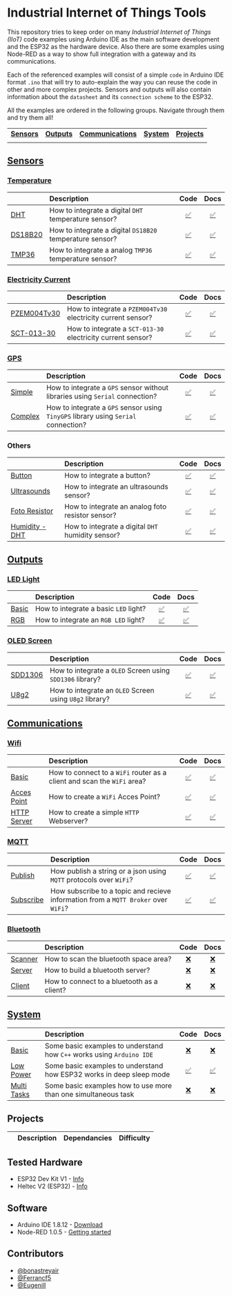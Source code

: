 # Industrial Internet of Things Tools
This repository tries to keep order on many _Industrial Internet of Things (IIoT)_ code examples using Arduino IDE as the main software development and the ESP32 as the hardware device. Also there are some examples using Node-RED as a way to show full integration with a gateway and its communications.

Each of the referenced examples will consist of a simple `code` in Arduino IDE format `.ino` that will try to auto-explain the way you can reuse the code in other and more complex projects. Sensors and outputs will also contain information about the `datasheet` and its `connection scheme` to the ESP32.

All the examples are ordered in the following groups. Navigate through them and try them all!

| | | | | |
|-|-|-|-|-|
|[**Sensors**](#sensors) |[**Outputs**](#outputs) |[**Communications**](#communications) |[**System**](#system) |[**Projects**](projects)|
| | | | | |

## [Sensors](/sensors)
### [Temperature](/sensors/temperature)
| | Description | Code | Docs |
|-|:------------|:----:|:----:|
|[DHT](/sensors/temperature/DHT) |How to integrate a digital `DHT` temperature sensor? |[:white_check_mark:](/sensors/temperature/DHT/DHT.ino)|[:white_check_mark:](/sensors/temperature/README.md)|
|[DS18B20](/sensors/temperature/DS18B20) |How to integrate a digital `DS18B20` temperature sensor? |[:white_check_mark:](/sensors/temperature/DS18B20/DS18B20.ino)|[:white_check_mark:](/sensors/temperature/README.md)|
|[TMP36](/sensors/temperature/TMP36) |How to integrate a analog `TMP36` temperature sensor? |[:white_check_mark:](/sensors/temperature/TMP36/TMP36.ino)|[:white_check_mark:](/sensors/temperature/README.md)|

### [Electricity Current](/sensors/electricity_current)
| | Description | Code | Docs |
|-|:------------|:----:|:----:|
|[PZEM004Tv30](/sensors/electricity_current/PZEM004Tv30) |How to integrate a `PZEM004Tv30` electricity current sensor? |[:white_check_mark:](/sensors/electricity_current/PZEM004Tv30/PZEM004Tv30.ino)|[:white_check_mark:](/sensors/electricity_current/README.md)|
|[SCT-013-30](/sensors/electricity_current/SCT-013-30) |How to integrate a `SCT-013-30` electricity current sensor? |[:white_check_mark:](/sensors/electricity_current/SCT-013-30/SCT-013-30.ino)|[:white_check_mark:](/sensors/electricity_current/README.md)|

### [GPS](/sensors/gps)
| | Description | Code | Docs |
|-|:------------|:----:|:----:|
|[Simple](/sensors/gps/simple) |How to integrate a `GPS` sensor without libraries using `Serial` connection? |[:white_check_mark:](/sensors/gps/simple/simple.ino)|[:white_check_mark:](/sensors/gps/README.md)|
|[Complex](/sensors/gps/complex) |How to integrate a `GPS` sensor using `TinyGPS` library using `Serial` connection? |[:white_check_mark:](/sensors/gps/complex/complex.ino)|[:white_check_mark:](/sensors/gps/README.md)|

### Others
| | Description | Code | Docs |
|-|:------------|:----:|:----:|
|[Button](/sensors/button) |How to integrate a button? |[:white_check_mark:](/sensors/button/button.ino)|[:white_check_mark:](/sensors/button/README.md)|
|[Ultrasounds](/sensors/ultrasounds) |How to integrate an ultrasounds sensor? |[:white_check_mark:](/sensors/ultrasounds/ultrasounds.ino)|[:white_check_mark:](/sensors/ultrasounds/README.md)|
|[Foto Resistor](/sensors/foto-resistor) |How to integrate an analog foto resistor sensor? |[:white_check_mark:](/sensors/foto-resistor/foto-resistor.ino)|[:white_check_mark:](/sensors/foto-resistor/README.md)|
|[Humidity - DHT](/sensors/humidity/DHT) |How to integrate a digital `DHT` humidity sensor? |[:white_check_mark:](/sensors/humidity/DHT/DHT.ino)|[:white_check_mark:](/sensors/humidity/README.md)|

## [Outputs](/outputs)
### [LED Light](/outputs/led_light)
| | Description | Code | Docs |
|-|:------------|:----:|:----:|
|[Basic](/outputs/led_light/basic) |How to integrate a basic `LED` light? |[:white_check_mark:](/outputs/led_light/basic/basic.ino)|[:white_check_mark:](/outputs/led_light/basic/README.md)|
|[RGB](/outputs/led_light/RGB) |How to integrate an  `RGB LED` light? |[:white_check_mark:](/outputs/led_light/RGB/RGB.ino)|[:white_check_mark:](/outputs/led_light/RGB/README.md)|

### [OLED Screen](/output/oled_screen)
| | Description | Code | Docs |
|-|:------------|:----:|:----:|
|[SDD1306](/outputs/oled_screen/SDD1306) |How to integrate a  `OLED` Screen using `SDD1306` library? |[:white_check_mark:](/outputs/oled_screen/SDD1306/SDD1306.ino)|[:white_check_mark:](/outputs/oled_screen/SDD1306/README.md)|
|[U8g2](/outputs/oled_screen/U8g2) |How to integrate an `OLED` Screen using `U8g2` library? |[:white_check_mark:](/outputs/oled_screen/U8g2/U8g2.ino)|[:white_check_mark:](/outputs/oled_screen/U8g2/README.md)|

## [Communications](/communications)
### [Wifi](/communications/wifi)
| | Description | Code | Docs |
|-|:------------|:----:|:----:|
|[Basic](/communications/wifi/basic) |How to connect to a `WiFi` router as a client and scan the `WiFi` area? |[:white_check_mark:](/communications/wifi/basic/basic.ino)|[:white_check_mark:](/communications/wifi/basic/README.md)|
|[Acces Point](/communications/wifi/access_point) |How to create a `WiFi` Acces Point? |[:white_check_mark:](/communications/wifi/access_point/access_point.ino)|[:white_check_mark:](/communications/wifi/access_point/README.md)| 
|[HTTP Server](/communications/wifi/http_server) |How to create a simple `HTTP` Webserver? |[:white_check_mark:](/communications/wifi/http_server/http_server.ino)|[:white_check_mark:](/communications/wifi/http_server/README.md)| 

### [MQTT](/communications/mqtt)
| | Description | Code | Docs |
|-|:------------|:----:|:----:|
|[Publish](/communications/mqtt/publish) |How publish a string or a json using `MQTT` protocols over `WiFi`? |[:white_check_mark:](/communications/mqtt/publish/publish.ino)|[:white_check_mark:](/communications/mqtt/publish/README.md)| 
|[Subscribe](/communications/mqtt/subscribe) |How subscribe to a topic and recieve information from a `MQTT Broker` over `WiFi`? |[:white_check_mark:](/communications/mqtt/subscribe/subscribe.ino)|[:white_check_mark:](/communications/mqtt/subscribe/README.md)| 

### [Bluetooth](/communications/bluetooth)
| | Description | Code | Docs |
|-|:------------|:----:|:----:|
|[Scanner](/communications/bluetooth/scan) |How to scan the bluetooth space area? |[:x:](/communications/bluetooth/scan/scan.ino)|[:x:](/communications/bluetooth/README.md)|
|[Server](/communications/bluetooth/server) |How to build a bluetooth server? |[:x:](/communications/bluetooth/server/server.ino)|[:x:](/communications/bluetooth/README.md)|
|[Client](/communications/bluetooth/client) |How to connect to a bluetooth as a client? |[:x:](/communications/bluetooth/client/client.ino)|[:x:](/communications/bluetooth/README.md)|

## [System](/system)
| | Description | Code | Docs |
|-|:------------|:----:|:----:|
|[Basic](/system/basic) |Some basic examples to understand how `C++` works using `Arduino IDE` |[:x:](/system/basic/basic.ino)|[:x:](/system/basic/README.md)|
|[Low Power](/system/low_power) |Some basic examples to understand how ESP32 works in deep sleep mode |[:white_check_mark:](/system/low_power/low_power.ino)|[:white_check_mark:](/system/low_power/README.md)|
|[Multi Tasks](/system/multi-tasks) |Some basic examples how to use more than one simultaneous task |[:x:](/system/multi-tasks/multi-tasks.ino)|[:x:](/system/multi-tasks/README.md)|

## Projects
| | Description | Dependancies | Difficulty |
|-|:------------|:------------:|:----------:|

## Tested Hardware
- ESP32 Dev Kit V1 - [Info](https://docs.zerynth.com/latest/official/board.zerynth.doit_esp32/docs/index.html)
- Heltec V2 (ESP32) - [Info](https://heltec.org/project/wifi-lora-32/)

## Software
- Arduino IDE 1.8.12 - [Download](https://www.arduino.cc/en/main/software)
- Node-RED 1.0.5 - [Getting started](https://nodered.org/docs/getting-started/)

## Contributors
- [@bonastreyair](https://github.com/bonastreyair)
- [@Ferrancf5](https://github.com/Ferrancf5)
- [@Eugenill](https://github.com/Eugenill)
